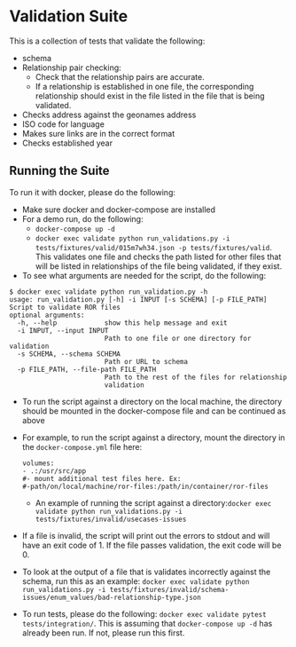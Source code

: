 # Validation Suite

This is a collection of tests that validate the following:

* schema
* Relationship pair checking:
   * Check that the relationship pairs are accurate.
   * If a relationship is established in one file, the corresponding relationship should exist in the file listed in the file that is being validated.
* Checks address against the geonames address
* ISO code for language
* Makes sure links are in the correct format
* Checks established year

## Running the Suite
To run it with docker, please do the following:
* Make sure docker and docker-compose are installed
* For a demo run, do the following:
  * `docker-compose up -d`
  * `docker exec validate python run_validations.py -i tests/fixtures/valid/015m7wh34.json -p tests/fixtures/valid`. This validates one file and checks the path listed for other files that will be listed in relationships of the file being validated, if they exist.
* To see what arguments are needed for the script, do the following:
```
$ docker exec validate python run_validation.py -h
usage: run_validation.py [-h] -i INPUT [-s SCHEMA] [-p FILE_PATH]
Script to validate ROR files
optional arguments:
  -h, --help            show this help message and exit
  -i INPUT, --input INPUT
                        Path to one file or one directory for validation
  -s SCHEMA, --schema SCHEMA
                        Path or URL to schema
  -p FILE_PATH, --file-path FILE_PATH
                        Path to the rest of the files for relationship
                        validation
```
* To run the script against a directory on the local machine, the directory should be mounted in the docker-compose file and can be continued as above
 * For example, to run the script against a directory, mount the directory in the `docker-compose.yml` file here:

   ```
   volumes:
   - .:/usr/src/app
   #- mount additional test files here. Ex:
   #-path/on/local/machine/ror-files:/path/in/container/ror-files
   ```
   * An example of running the script against a directory:`docker exec validate python run_validations.py -i tests/fixtures/invalid/usecases-issues`
* If a file is invalid, the script will print out the errors to stdout and will have an exit code of 1. If the file passes validation, the exit code will be 0.

* To look at the output of a file that is validates incorrectly against the schema, run this as an example: `docker exec validate python run_validations.py -i tests/fixtures/invalid/schema-issues/enum_values/bad-relationship-type.json`

* To run tests, please do the following: `docker exec validate pytest tests/integration/`. This is assuming that `docker-compose up -d` has already been run. If not, please run this first.
